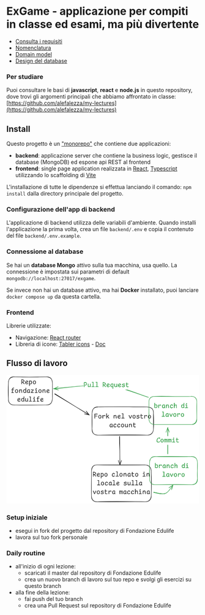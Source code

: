 # ExGame - applicazione per compiti in classe ed esami, ma più divertente

- [Consulta i requisiti](./doc/index.md)
- [Nomenclatura](./doc/nomenclatura.md)
- [Domain model](./doc/domain-model.md)
- [Design del database](./doc/database-model.md)

### Per studiare

Puoi consultare le basi di **javascript**, **react** e **node.js** in questo repository, dove trovi gli argomenti principali che abbiamo affrontato in classe: [https://github.com/alefalezza/my-lectures](https://github.com/alefalezza/my-lectures)

## Install

Questo progetto è un ["monorepo"](https://docs.npmjs.com/cli/v7/using-npm/workspaces) che contiene due applicazioni:

- **backend**: applicazione server che contiene la business logic, gestisce il database (MongoDB) ed espone api REST al frontend
- **frontend**: single page application realizzata in [React](https://react.dev/), [Typescript](https://www.typescriptlang.org/) utilizzando lo scaffolding di [Vite](https://vite.dev/)

L'installazione di tutte le dipendenze si effettua lanciando il comando: `npm install` dalla directory principale del progetto.

### Configurazione dell'app di backend

L'applicazione di backend utilizza delle variabili d'ambiente. Quando installi l'applicazione la prima volta, crea un file `backend/.env` e copia il contenuto del file `backend/.env.example`.

### Connessione al database

Se hai un **database Mongo** attivo sulla tua macchina, usa quello. La connessione è impostata sui parametri di default `mongodb://localhost:27017/exgame`.

Se invece non hai un database attivo, ma hai **Docker** installato, puoi lanciare `docker compose up` da questa cartella.

### Frontend

Librerie utilizzate:

- Navigazione: [React router](https://reactrouter.com/start/declarative/installation)
- Libreria di icone: [Tabler icons](https://tabler.io/icons) - [Doc](https://docs.tabler.io/icons/libraries/react)

## Flusso di lavoro

![](./doc/assets/flusso-di-lavoro.png)

### Setup iniziale

- esegui in fork del progetto dal repository di Fondazione Edulife
- lavora sul tuo fork personale

### Daily routine

- all'inizio di ogni lezione:
  - scaricati il master dal repository di Fondazione Edulife
  - crea un nuovo branch di lavoro sul tuo repo e svolgi gli esercizi su questo branch
- alla fine della lezione:
  - fai push del tuo branch
  - crea una Pull Request sul repository di Fondazione Edulife
